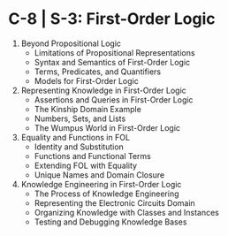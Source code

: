 

# C-8 | S-3: First-Order Logic

1. Beyond Propositional Logic
   - Limitations of Propositional Representations
   - Syntax and Semantics of First-Order Logic
   - Terms, Predicates, and Quantifiers
   - Models for First-Order Logic
2. Representing Knowledge in First-Order Logic
   - Assertions and Queries in First-Order Logic
   - The Kinship Domain Example
   - Numbers, Sets, and Lists
   - The Wumpus World in First-Order Logic
3. Equality and Functions in FOL
   - Identity and Substitution
   - Functions and Functional Terms
   - Extending FOL with Equality
   - Unique Names and Domain Closure
4. Knowledge Engineering in First-Order Logic
   - The Process of Knowledge Engineering
   - Representing the Electronic Circuits Domain
   - Organizing Knowledge with Classes and Instances
   - Testing and Debugging Knowledge Bases

